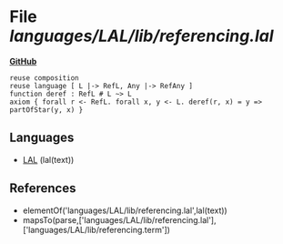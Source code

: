 # File _languages/LAL/lib/referencing.lal_
**[GitHub](https://github.com/softlang/yas/blob/master/languages/LAL/lib/referencing.lal)**
```
reuse composition
reuse language [ L |-> RefL, Any |-> RefAny ]
function deref : RefL # L ~> L
axiom { forall r <- RefL. forall x, y <- L. deref(r, x) = y => partOfStar(y, x) }
```

## Languages
* [LAL](../languages/LAL.md) (lal(text))

## References
* elementOf('languages/LAL/lib/referencing.lal',lal(text))
* mapsTo(parse,['languages/LAL/lib/referencing.lal'],['languages/LAL/lib/referencing.term'])
